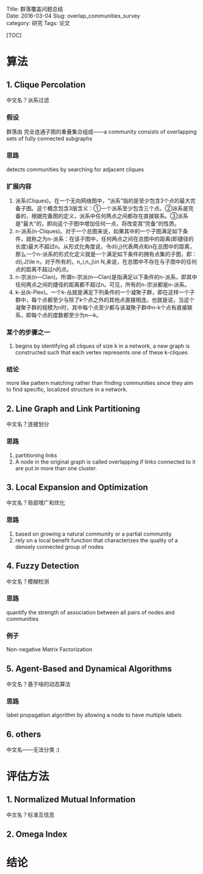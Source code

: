 Title: 群落覆盖问题总结   
Date: 2016-03-04
Slug: overlap_communities_survey  
category: 研究
Tags: 论文

[TOC]

# 算法

## 1. Clique Percolation
中文名？派系过滤

### 假设

群落由 完全连通子图的重叠集合组成——a community consists of overlapping sets of fully connected subgraphs

### 思路

detects communities by searching for adjacent cliques

### 扩展内容

1. 派系(Cliques)。在一个无向网络图中，“派系”指的是至少包含3个点的最大完备子图。这个概念包含3层含义：①一个派系至少包含三个点。②派系是完备的，根据完备图的定义，派系中任何两点之间都存在直接联系。③派系是“最大”的，即向这个子图中增加任何一点，将改变其“完备”的性质。
2. n-派系(n-Cliques)。对于一个总图来说，如果其中的一个子图满足如下条件，就称之为n-派系：在该子图中，任何两点之间在总图中的距离(即捷径的长度)最大不超过n。从形式化角度说，令d(i,j)代表两点和n在总图中的距离，那么一个n-派系的形式化定义就是一个满足如下条件的拥有点集的子图，即：d(i,J)\le n，对于所有的，n_i,n_j\in N,来说，在总图中不存在与子图中的任何点的距离不超过n的点。
3. n-宗派(n—Clan)。所谓n-宗派(n—Clan)是指满足以下条件的n-派系，即其中任何两点之间的捷径的距离都不超过n。可见，所有的n-宗派都是n-派系。
4. k-丛(k-Plex)。一个k-丛就是满足下列条件的一个凝聚子群，即在这样一个子群中，每个点都至少与除了k个点之外的其他点直接相连。也就是说，当这个凝聚子群的规模为n时，其中每个点至少都与该凝聚子群中n-k个点有直接联系，即每个点的度数都至少为n—k。

### 某个的步骤之一

1. begins by identifying all cliques of size k in a network, a new graph is constructed such that each vertex represents one of these k-cliques

### 结论
more like pattern matching rather than finding communities since they aim to find specific, localized structure in a network.

## 2. Line Graph and Link Partitioning
中文名？连接划分

### 思路
1. partitioning links
2. A node in the original graph is called overlapping if links connected to it are put in more than one cluster.

## 3. Local Expansion and Optimization

中文名？局部增广和优化

### 思路
1. based on growing a natural community or a partial community
2. rely on a local benefit function that characterizes the quality of a densely connected group of nodes

## 4. Fuzzy Detection
中文名？模糊检测

### 思路
quantify the strength of association between all pairs of nodes and communities

### 例子

Non-negative Matrix Factorization 

## 5. Agent-Based and Dynamical Algorithms

中文名？基于啥的动态算法

### 思路

label propagation algorithm by allowing a node to have multiple labels

## 6. others

中文名——无法分类 :)

# 评估方法

## 1. Normalized Mutual Information
中文名？标准互信息

## 2. Omega Index


# 结论

